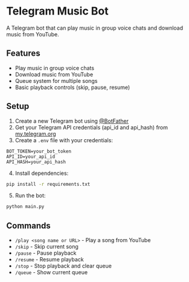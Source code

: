 # Telegram Music Bot

A Telegram bot that can play music in group voice chats and download music from YouTube.

## Features
- Play music in group voice chats
- Download music from YouTube
- Queue system for multiple songs
- Basic playback controls (skip, pause, resume)

## Setup
1. Create a new Telegram bot using [@BotFather](https://t.me/botfather)
2. Get your Telegram API credentials (api_id and api_hash) from [my.telegram.org](https://my.telegram.org)
3. Create a `.env` file with your credentials:
```env
BOT_TOKEN=your_bot_token
API_ID=your_api_id
API_HASH=your_api_hash
```

4. Install dependencies:
```bash
pip install -r requirements.txt
```

5. Run the bot:
```bash
python main.py
```

## Commands
- `/play <song name or URL>` - Play a song from YouTube
- `/skip` - Skip current song
- `/pause` - Pause playback
- `/resume` - Resume playback
- `/stop` - Stop playback and clear queue
- `/queue` - Show current queue 